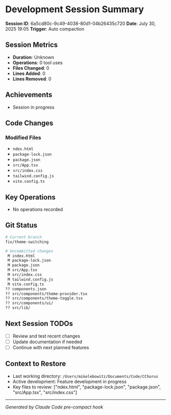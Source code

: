 # Development Session Summary

**Session ID**: 6a5cd80c-9c49-4038-80d1-04b26435c720
**Date**: July 30, 2025 19:05
**Trigger**: Auto compaction


## Session Metrics

- **Duration**: Unknown
- **Operations**: 0 tool uses
- **Files Changed**: 0
- **Lines Added**: 0
- **Lines Removed**: 0

## Achievements

- Session in progress

## Code Changes


### Modified Files
- `ndex.html`
- `package-lock.json`
- `package.json`
- `src/App.tsx`
- `src/index.css`
- `tailwind.config.js`
- `vite.config.ts`

## Key Operations

- No operations recorded

## Git Status

```bash
# Current branch
fix/theme-switching

# Uncommitted changes
 M index.html
 M package-lock.json
 M package.json
 M src/App.tsx
 M src/index.css
 M tailwind.config.js
 M vite.config.ts
?? components.json
?? src/components/theme-provider.tsx
?? src/components/theme-toggle.tsx
?? src/components/ui/
?? src/lib/

```

## Next Session TODOs

- [ ] Review and test recent changes
- [ ] Update documentation if needed
- [ ] Continue with next planned features

## Context to Restore

- Last working directory: `/Users/mikelebowitz/Documents/Code/CChorus`
- Active development: Feature development in progress
- Key files to review: ["ndex.html", "package-lock.json", "package.json", "src/App.tsx", "src/index.css"]

---

*Generated by Claude Code pre-compact hook*
